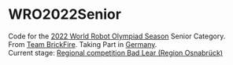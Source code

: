 # WRO2022Senior
 
Code for the [2022 World Robot Olympiad Season](https://wro-association.org/competition/2022-season/) Senior Category. </br>
From [Team BrickFire](brickfire.team). Taking Part in [Germany](https://www.worldrobotolympiad.de). </br>
Current stage: [Regional competition Bad Lear (Region Osnabrück)](https://www.worldrobotolympiad.de/saison-2022/wettbewerbe/295/bad-laer-region-osnabrueck) </br>
